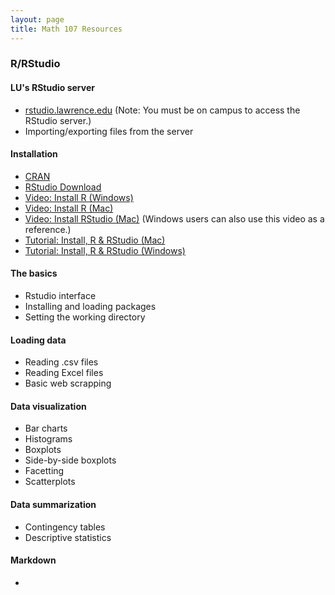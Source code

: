```yaml
---
layout: page
title: Math 107 Resources
---
```

  

### R/RStudio

#### LU's RStudio server
* [rstudio.lawrence.edu](https://rstudio.lawrence.edu/auth-sign-in) (Note: You must be on campus to access the RStudio server.)
* Importing/exporting files from the server

#### Installation
* [CRAN](https://cran.r-project.org/)
* [RStudio Download](https://www.rstudio.com/products/rstudio/download/)
* [Video: Install R (Windows)](https://youtu.be/Ohnk9hcxf9M)
* [Video: Install R (Mac)](https://youtu.be/Ohnk9hcxf9M)
* [Video: Install RStudio (Mac)](https://youtu.be/bM7Sfz-LADM) (Windows users can also use this video as a reference.)
* [Tutorial: Install, R & RStudio (Mac)](http://www.reed.edu/data-at-reed/software/R/r_studio.html)
* [Tutorial: Install, R & RStudio (Windows)](http://www.reed.edu/data-at-reed/software/R/r_studio_pc.html)

#### The basics
* Rstudio interface
* Installing and loading packages
* Setting the working directory

#### Loading data
* Reading .csv files
* Reading Excel files
* Basic web scrapping

#### Data visualization
* Bar charts
* Histograms
* Boxplots
* Side-by-side boxplots
* Facetting
* Scatterplots

#### Data summarization
* Contingency tables
* Descriptive statistics

#### Markdown
* 





